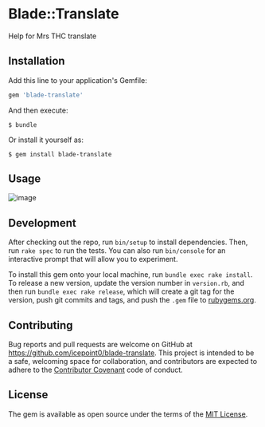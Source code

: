 # Blade::Translate

Help for Mrs THC translate

## Installation

Add this line to your application's Gemfile:

```ruby
gem 'blade-translate'
```

And then execute:

    $ bundle

Or install it yourself as:

    $ gem install blade-translate

## Usage

![image](https://github.com/icepoint0/blade-translate/thc-translate.png)

## Development

After checking out the repo, run `bin/setup` to install dependencies. Then, run `rake spec` to run the tests. You can also run `bin/console` for an interactive prompt that will allow you to experiment.

To install this gem onto your local machine, run `bundle exec rake install`. To release a new version, update the version number in `version.rb`, and then run `bundle exec rake release`, which will create a git tag for the version, push git commits and tags, and push the `.gem` file to [rubygems.org](https://rubygems.org).

## Contributing

Bug reports and pull requests are welcome on GitHub at https://github.com/icepoint0/blade-translate. This project is intended to be a safe, welcoming space for collaboration, and contributors are expected to adhere to the [Contributor Covenant](http://contributor-covenant.org) code of conduct.


## License

The gem is available as open source under the terms of the [MIT License](http://opensource.org/licenses/MIT).

